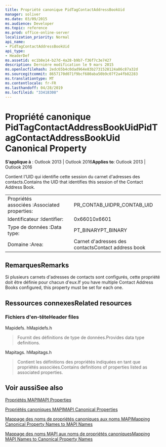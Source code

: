 ```yaml
---
title: Propriété canonique PidTagContactAddressBookUid
manager: soliver
ms.date: 03/09/2015
ms.audience: Developer
ms.topic: reference
ms.prod: office-online-server
localization_priority: Normal
api_name:
- PidTagContactAddressBookUid
api_type:
- HeaderDef
ms.assetid: ec1b8e14-b27d-4a28-b9b7-f36f7c3e7427
description: Dernière modification le 9 mars 2015
ms.openlocfilehash: 2edc65b4c0dad964e83b2731528124a86c87a32d
ms.sourcegitcommit: 8657170d071f9bcf680aba50b9c07f2a4fb82283
ms.translationtype: MT
ms.contentlocale: fr-FR
ms.lasthandoff: 04/28/2019
ms.locfileid: "33418308"
---
```

# <a name="pidtagcontactaddressbookuid-canonical-property"></a><span data-ttu-id="f2439-103">Propriété canonique PidTagContactAddressBookUid</span><span class="sxs-lookup"><span data-stu-id="f2439-103">PidTagContactAddressBookUid Canonical Property</span></span>

  
  
<span data-ttu-id="f2439-104">**S’applique à** : Outlook 2013 | Outlook 2016</span><span class="sxs-lookup"><span data-stu-id="f2439-104">**Applies to**: Outlook 2013 | Outlook 2016</span></span> 
  
<span data-ttu-id="f2439-105">Contient l'UID qui identifie cette session du carnet d'adresses des contacts.</span><span class="sxs-lookup"><span data-stu-id="f2439-105">Contains the UID that identifies this session of the Contact Address Book.</span></span>
  
|||
|:-----|:-----|
|<span data-ttu-id="f2439-106">Propriétés associées :</span><span class="sxs-lookup"><span data-stu-id="f2439-106">Associated properties:</span></span>  <br/> |<span data-ttu-id="f2439-107">PR_CONTAB_UID</span><span class="sxs-lookup"><span data-stu-id="f2439-107">PR_CONTAB_UID</span></span>  <br/> |
|<span data-ttu-id="f2439-108">Identificateur :</span><span class="sxs-lookup"><span data-stu-id="f2439-108">Identifier:</span></span>  <br/> |<span data-ttu-id="f2439-109">0x6601</span><span class="sxs-lookup"><span data-stu-id="f2439-109">0x6601</span></span>  <br/> |
|<span data-ttu-id="f2439-110">Type de données :</span><span class="sxs-lookup"><span data-stu-id="f2439-110">Data type:</span></span>  <br/> |<span data-ttu-id="f2439-111">PT_BINARY</span><span class="sxs-lookup"><span data-stu-id="f2439-111">PT_BINARY</span></span>  <br/> |
|<span data-ttu-id="f2439-112">Domaine :</span><span class="sxs-lookup"><span data-stu-id="f2439-112">Area:</span></span>  <br/> |<span data-ttu-id="f2439-113">Carnet d'adresses des contacts</span><span class="sxs-lookup"><span data-stu-id="f2439-113">Contact address book</span></span>  <br/> |
   
## <a name="remarks"></a><span data-ttu-id="f2439-114">Remarques</span><span class="sxs-lookup"><span data-stu-id="f2439-114">Remarks</span></span>

<span data-ttu-id="f2439-115">Si plusieurs carnets d'adresses de contacts sont configurés, cette propriété doit être définie pour chacun d'eux.</span><span class="sxs-lookup"><span data-stu-id="f2439-115">If you have multiple Contact Address Books configured, this property must be set for each one.</span></span> 
  
## <a name="related-resources"></a><span data-ttu-id="f2439-116">Ressources connexes</span><span class="sxs-lookup"><span data-stu-id="f2439-116">Related resources</span></span>

### <a name="header-files"></a><span data-ttu-id="f2439-117">Fichiers d'en-tête</span><span class="sxs-lookup"><span data-stu-id="f2439-117">Header files</span></span>

<span data-ttu-id="f2439-118">Mapidefs. h</span><span class="sxs-lookup"><span data-stu-id="f2439-118">Mapidefs.h</span></span>
  
> <span data-ttu-id="f2439-119">Fournit des définitions de type de données.</span><span class="sxs-lookup"><span data-stu-id="f2439-119">Provides data type definitions.</span></span>
    
<span data-ttu-id="f2439-120">Mapitags. h</span><span class="sxs-lookup"><span data-stu-id="f2439-120">Mapitags.h</span></span>
  
> <span data-ttu-id="f2439-121">Contient les définitions des propriétés indiquées en tant que propriétés associées.</span><span class="sxs-lookup"><span data-stu-id="f2439-121">Contains definitions of properties listed as associated properties.</span></span>
    
## <a name="see-also"></a><span data-ttu-id="f2439-122">Voir aussi</span><span class="sxs-lookup"><span data-stu-id="f2439-122">See also</span></span>



[<span data-ttu-id="f2439-123">Propriétés MAPI</span><span class="sxs-lookup"><span data-stu-id="f2439-123">MAPI Properties</span></span>](mapi-properties.md)
  
[<span data-ttu-id="f2439-124">Propriétés canoniques MAPI</span><span class="sxs-lookup"><span data-stu-id="f2439-124">MAPI Canonical Properties</span></span>](mapi-canonical-properties.md)
  
[<span data-ttu-id="f2439-125">Mappage des noms de propriétés canoniques aux noms MAPI</span><span class="sxs-lookup"><span data-stu-id="f2439-125">Mapping Canonical Property Names to MAPI Names</span></span>](mapping-canonical-property-names-to-mapi-names.md)
  
[<span data-ttu-id="f2439-126">Mappage des noms MAPI aux noms de propriétés canoniques</span><span class="sxs-lookup"><span data-stu-id="f2439-126">Mapping MAPI Names to Canonical Property Names</span></span>](mapping-mapi-names-to-canonical-property-names.md)


